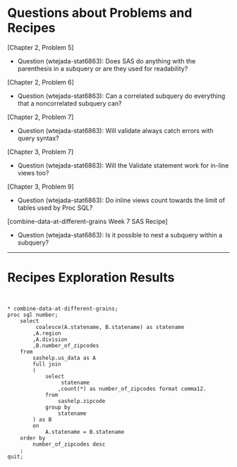 
# Questions about Problems and Recipes


[Chapter 2, Problem 5]
* Question (wtejada-stat6863): Does SAS do anything with the parenthesis in a subquery or are they used for readability?

[Chapter 2, Problem 6]
* Question (wtejada-stat6863): Can a correlated subquery do everything that a noncorrelated subquery can?
 
[Chapter 2, Problem 7]
* Question (wtejada-stat6863): Will validate always catch errors with query syntax?

[Chapter 3, Problem 7]
* Question (wtejada-stat6863): Will the Validate statement work for in-line views too?

[Chapter 3, Problem 9]
* Question (wtejada-stat6863): Do inline views count towards the limit of tables used by Proc SQL?

[combine-data-at-different-grains Week 7 SAS Recipe]
* Question (wtejada-stat6863): Is it possible to nest a subquery within a subquery?




***



# Recipes Exploration Results



```


* combine-data-at-different-grains;
proc sql number;
    select
         coalesce(A.statename, B.statename) as statename
        ,A.region
        ,A.division
        ,B.number_of_zipcodes
    from
        sashelp.us_data as A
        full join
        (
            select
                 statename
                ,count(*) as number_of_zipcodes format comma12.
            from
                sashelp.zipcode
            group by
                statename
        ) as B
        on
            A.statename = B.statename
    order by
        number_of_zipcodes desc
    ;
quit;




```

